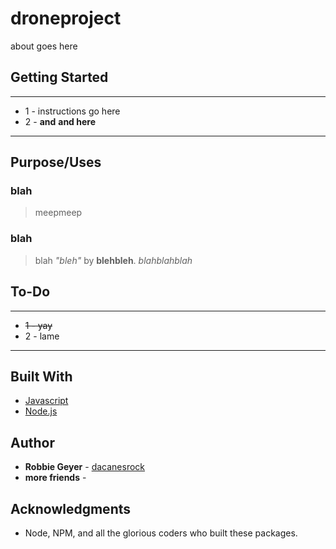 # droneproject
about goes here

## Getting Started
***
* 1 - instructions go here
* 2 - **and** **and here**
***
## Purpose/Uses

### blah
>meepmeep
### blah
>blah _"bleh"_ by **blehbleh**.
>_blahblahblah_

## To-Do
***
* ~~1 - yay~~
* 2 - lame
***

## Built With

* [Javascript](https://www.javascript.com/)
* [Node.js](https://nodejs.org/en/)

## Author

* **Robbie Geyer** - [dacanesrock](https://github.com/dacanesrock)
* **more friends** - []()

## Acknowledgments

* Node, NPM, and all the glorious coders who built these packages.
